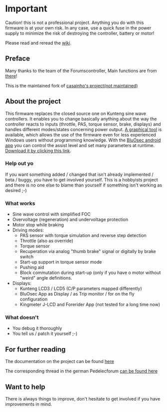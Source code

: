 # Important

Caution! this is not a professional project. Anything you do with this firmware is at your own risk. In any case, use a quick fuse in the power supply to minimize the risk of destroying the controller, battery or motor!

Please read and reread the [wiki](https://github.com/stancecoke/BMSBattery_S_controllers_firmware/wiki).

## Preface

Many thanks to the team of the Forumscontroller, Main functions are from [there](https://github.com/jenkie/Arduino-Pedelec-Controller)!

This is the maintained fork of [casainho's project(not maintained)](https://github.com/OpenSource-EBike-firmware/BMSBattery_S_controllers_firmware)

## About the project

This firmware replaces the closed source one on Kunteng sine wave controllers. It enables you to change basically anything about the way the controller reacts to inputs (throttle, PAS, torque sensor, brake, displays) and handles different modes/states concerning  power output.
[A graphical tool](https://github.com/stancecoke/BMSBattery_S_controllers_firmware/wiki/04-The-Java-Tool) is available, which allows the use of the firmware even for less experienced Windows users without programming knowledge. With the [BluOsec android app](https://github.com/stancecoke/BMSBattery_S_controllers_firmware/wiki/05-The-BluOSEC-Android-App) you can control the assist level and set many parameters at runtime.  [Download it by clicking this link](https://github.com/Xnyle/bluosec-apk/raw/master/BluOsec-release.apk).

### Help out yo

 If you want something added / changed that isn't already implemented / beta / buggy, you have to get involved yourself. This is a hobbyists project and there is no one else to blame than yourself if something isn't working as desired ;-)

### What works  

* Sine wave control with simplified FOC  
* Overvoltage (regeneration) and undervoltage protection
* Motor stop while braking
* Driving modes:  
    * PAS sensor with torque simulation and reverse step detection
    * Throttle (also as override)
    * Torque sensor  
    * Recuperation via analog "thumb brake" signal or digitally by brake switch  
    * Start-up support in torque sensor mode  
    * Pushing aid
    * Block commutation during start-up (only if you have o motor without "weird" angle definitions.
* Displays:
    * Kunteng LCD3 / LCD5 (C/P parameters mapped differently)
    * BluOsec App as Display / as Trip monitor / for on the fly configuration  
    * Kingmeter J-LCD and Forerider App (not tested for a long time now)

### What doesn't

* You debug it thoroughly
* You tell us / patch it yourself ;-)

## For further reading

The documentation on the project can be found [here](https://github.com/stancecoke/BMSBattery_S_controllers_firmware/wiki)  

The corresponding thread in the german Pedelecforum [can be found here](https://www.pedelecforum.de/forum/index.php?threads/custom-rom-f%C3%BCr-kunteng-s06s-kt36-controller.50061/)  

## Want to help

There is always things to improve, don't hesitate to get involved if you have improvements in mind.
